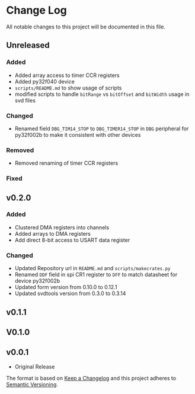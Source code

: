 # Change Log

All notable changes to this project will be documented in this file.

## Unreleased

### Added

 - Added array access to timer CCR registers
 - Added py32f040 device
 - `scripts/README.md` to show usage of scripts
 - modified scripts to handle `bitRange` vs `bitOffset` and `bitWidth` usage in svd files

### Changed

 - Renamed field `DBG_TIM14_STOP` to `DBG_TIMER14_STOP` in `DBG` peripheral for py32f002b to make it consistent with other devices

### Removed

 - Removed renaming of timer CCR registers

### Fixed

## v0.2.0

### Added

 - Clustered DMA registers into channels
 - Added arrays to DMA registers
 - Add direct 8-bit access to USART data register

### Changed

 - Updated Repository url in `README.md` and `scripts/makecrates.py`
 - Renamed `DDF` field in spi CR1 register to `DFF` to match datasheet for device py32f002b
 - Updated form version from 0.10.0 to 0.12.1
 - Updated svdtools version from 0.3.0 to 0.3.14

## v0.1.1

## V0.1.0

## v0.0.1

 - Original Release

The format is based on [Keep a Changelog](http://keepachangelog.com/)
and this project adheres to [Semantic Versioning](http://semver.org/).
